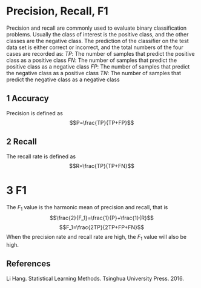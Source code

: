 # Precision,  Recall, F1
Precision and recall are commonly used to evaluate binary classification problems. Usually the class of interest is the positive class, and the other classes are the negative class. The prediction of the classifier on the test data set is either correct or incorrect, and the total numbers of the four cases are recorded as:
$TP$: The number of samples that predict the positive class as a positive class
$FN$: The number of samples that predict the positive class as a negative class
$FP$: The number of samples that predict the negative class as a positive class
$TN$: The number of samples that predict the negative class as a negative class
## 1 Accuracy
Precision is defined as
$$P=\frac{TP}{TP+FP}$$
## 2 Recall
The recall rate is defined as
$$R=\frac{TP}{TP+FN}$$
# 3 F1 
The $F_1$ value is the harmonic mean of precision and recall, that is
$$\frac{2}{F_1}=\frac{1}{P}+\frac{1}{R}$$
$$F_1=\frac{2TP}{2TP+FP+FN}$$
When the precision rate and recall rate are high, the $F_1$ value will also be high.
## References
Li Hang. Statistical Learning Methods. Tsinghua University Press. 2016.

